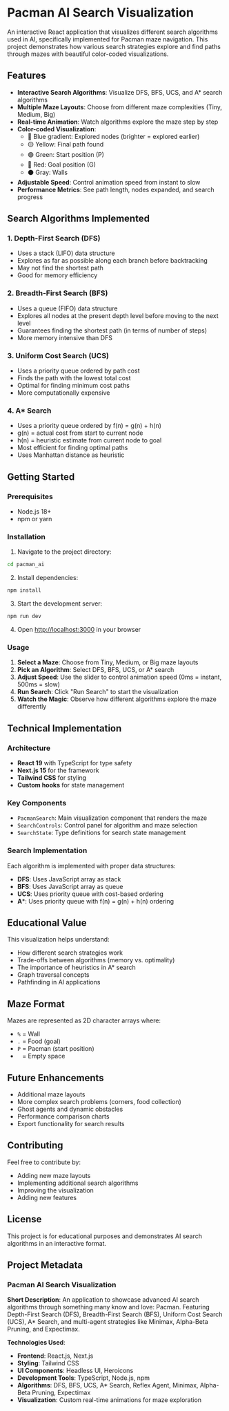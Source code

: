 # Pacman AI Search Visualization

An interactive React application that visualizes different search algorithms used in AI, specifically implemented for Pacman maze navigation. This project demonstrates how various search strategies explore and find paths through mazes with beautiful color-coded visualizations.

## Features

- **Interactive Search Algorithms**: Visualize DFS, BFS, UCS, and A* search algorithms
- **Multiple Maze Layouts**: Choose from different maze complexities (Tiny, Medium, Big)
- **Real-time Animation**: Watch algorithms explore the maze step by step
- **Color-coded Visualization**: 
  - 🔵 Blue gradient: Explored nodes (brighter = explored earlier)
  - 🟡 Yellow: Final path found
  - 🟢 Green: Start position (P)
  - 🔴 Red: Goal position (G)
  - ⚫ Gray: Walls
- **Adjustable Speed**: Control animation speed from instant to slow
- **Performance Metrics**: See path length, nodes expanded, and search progress

## Search Algorithms Implemented

### 1. Depth-First Search (DFS)
- Uses a stack (LIFO) data structure
- Explores as far as possible along each branch before backtracking
- May not find the shortest path
- Good for memory efficiency

### 2. Breadth-First Search (BFS)
- Uses a queue (FIFO) data structure
- Explores all nodes at the present depth level before moving to the next level
- Guarantees finding the shortest path (in terms of number of steps)
- More memory intensive than DFS

### 3. Uniform Cost Search (UCS)
- Uses a priority queue ordered by path cost
- Finds the path with the lowest total cost
- Optimal for finding minimum cost paths
- More computationally expensive

### 4. A* Search
- Uses a priority queue ordered by f(n) = g(n) + h(n)
- g(n) = actual cost from start to current node
- h(n) = heuristic estimate from current node to goal
- Most efficient for finding optimal paths
- Uses Manhattan distance as heuristic

## Getting Started

### Prerequisites
- Node.js 18+ 
- npm or yarn

### Installation

1. Navigate to the project directory:
```bash
cd pacman_ai
```

2. Install dependencies:
```bash
npm install
```

3. Start the development server:
```bash
npm run dev
```

4. Open [http://localhost:3000](http://localhost:3000) in your browser

### Usage

1. **Select a Maze**: Choose from Tiny, Medium, or Big maze layouts
2. **Pick an Algorithm**: Select DFS, BFS, UCS, or A* search
3. **Adjust Speed**: Use the slider to control animation speed (0ms = instant, 500ms = slow)
4. **Run Search**: Click "Run Search" to start the visualization
5. **Watch the Magic**: Observe how different algorithms explore the maze differently

## Technical Implementation

### Architecture
- **React 19** with TypeScript for type safety
- **Next.js 15** for the framework
- **Tailwind CSS** for styling
- **Custom hooks** for state management

### Key Components
- `PacmanSearch`: Main visualization component that renders the maze
- `SearchControls`: Control panel for algorithm and maze selection
- `SearchState`: Type definitions for search state management

### Search Implementation
Each algorithm is implemented with proper data structures:
- **DFS**: Uses JavaScript array as stack
- **BFS**: Uses JavaScript array as queue
- **UCS**: Uses priority queue with cost-based ordering
- **A***: Uses priority queue with f(n) = g(n) + h(n) ordering

## Educational Value

This visualization helps understand:
- How different search strategies work
- Trade-offs between algorithms (memory vs. optimality)
- The importance of heuristics in A* search
- Graph traversal concepts
- Pathfinding in AI applications

## Maze Format

Mazes are represented as 2D character arrays where:
- `%` = Wall
- `.` = Food (goal)
- `P` = Pacman (start position)
- ` ` = Empty space

## Future Enhancements

- Additional maze layouts
- More complex search problems (corners, food collection)
- Ghost agents and dynamic obstacles
- Performance comparison charts
- Export functionality for search results

## Contributing

Feel free to contribute by:
- Adding new maze layouts
- Implementing additional search algorithms
- Improving the visualization
- Adding new features

## License

This project is for educational purposes and demonstrates AI search algorithms in an interactive format.

## Project Metadata

### Pacman AI Search Visualization

**Short Description**: An application to showcase advanced AI search algorithms through something many know and love: Pacman. Featuring Depth-First Search (DFS), Breadth-First Search (BFS), Uniform Cost Search (UCS), A* Search, and multi-agent strategies like Minimax, Alpha-Beta Pruning, and Expectimax.

**Technologies Used**:
- **Frontend**: React.js, Next.js
- **Styling**: Tailwind CSS
- **UI Components**: Headless UI, Heroicons
- **Development Tools**: TypeScript, Node.js, npm
- **Algorithms**: DFS, BFS, UCS, A* Search, Reflex Agent, Minimax, Alpha-Beta Pruning, Expectimax
- **Visualization**: Custom real-time animations for maze exploration
